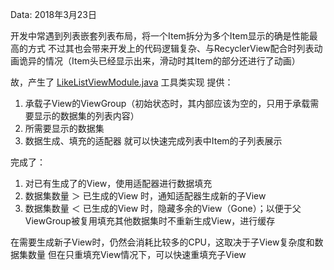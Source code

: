 Data: 2018年3月23日

开发中常遇到列表嵌套列表布局，将一个Item拆分为多个Item显示的确是性能最高的方式
不过其也会带来开发上的代码逻辑复杂、与RecyclerView配合时列表动画诡异的情况（Item头已经显示出来，滑动时其Item的部分还进行了动画）

故，产生了 [LikeListViewModule.java](./LikeListViewModule.java) 工具类实现
提供：
1. 承载子View的ViewGroup（初始状态时，其内部应该为空的，只用于承载需要显示的数据集的列表内容）
2. 所需要显示的数据集
3. 数据生成、填充的适配器
就可以快速完成列表中Item的子列表展示

完成了：
1. 对已有生成了的View，使用适配器进行数据填充
2. 数据集数量 ＞ 已生成的View 时，通知适配器生成新的子View
3. 数据集数量 ＜ 已生成的View 时，隐藏多余的View（Gone）；以便于父ViewGroup被复用填充其他数据集时不重新生成View，进行缓存

在需要生成新子View时，仍然会消耗比较多的CPU，这取决于子View复杂度和数据集数量
但在只重填充View情况下，可以快速重填充子View

